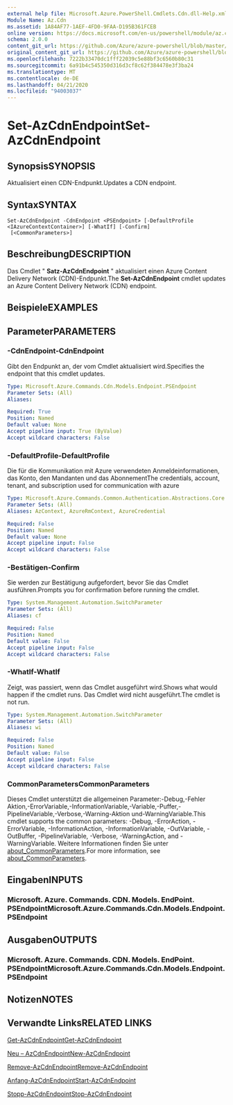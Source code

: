 ```yaml
---
external help file: Microsoft.Azure.PowerShell.Cmdlets.Cdn.dll-Help.xml
Module Name: Az.Cdn
ms.assetid: 1A84AF77-1AEF-4FD0-9FAA-D195B361FCEB
online version: https://docs.microsoft.com/en-us/powershell/module/az.cdn/set-azcdnendpoint
schema: 2.0.0
content_git_url: https://github.com/Azure/azure-powershell/blob/master/src/Cdn/Cdn/help/Set-AzCdnEndpoint.md
original_content_git_url: https://github.com/Azure/azure-powershell/blob/master/src/Cdn/Cdn/help/Set-AzCdnEndpoint.md
ms.openlocfilehash: 7222b33470dc1fff22039c5e88bf3c6560b80c31
ms.sourcegitcommit: 6a91b4c545350d316d3cf8c62f384478e3f3ba24
ms.translationtype: MT
ms.contentlocale: de-DE
ms.lasthandoff: 04/21/2020
ms.locfileid: "94003037"
---
```

# <span data-ttu-id="b5886-101">Set-AzCdnEndpoint</span><span class="sxs-lookup"><span data-stu-id="b5886-101">Set-AzCdnEndpoint</span></span>

## <span data-ttu-id="b5886-102">Synopsis</span><span class="sxs-lookup"><span data-stu-id="b5886-102">SYNOPSIS</span></span>
<span data-ttu-id="b5886-103">Aktualisiert einen CDN-Endpunkt.</span><span class="sxs-lookup"><span data-stu-id="b5886-103">Updates a CDN endpoint.</span></span>

## <span data-ttu-id="b5886-104">Syntax</span><span class="sxs-lookup"><span data-stu-id="b5886-104">SYNTAX</span></span>

```
Set-AzCdnEndpoint -CdnEndpoint <PSEndpoint> [-DefaultProfile <IAzureContextContainer>] [-WhatIf] [-Confirm]
 [<CommonParameters>]
```

## <span data-ttu-id="b5886-105">Beschreibung</span><span class="sxs-lookup"><span data-stu-id="b5886-105">DESCRIPTION</span></span>
<span data-ttu-id="b5886-106">Das Cmdlet " **Satz-AzCdnEndpoint** " aktualisiert einen Azure Content Delivery Network (CDN)-Endpunkt.</span><span class="sxs-lookup"><span data-stu-id="b5886-106">The **Set-AzCdnEndpoint** cmdlet updates an Azure Content Delivery Network (CDN) endpoint.</span></span>

## <span data-ttu-id="b5886-107">Beispiele</span><span class="sxs-lookup"><span data-stu-id="b5886-107">EXAMPLES</span></span>

## <span data-ttu-id="b5886-108">Parameter</span><span class="sxs-lookup"><span data-stu-id="b5886-108">PARAMETERS</span></span>

### <span data-ttu-id="b5886-109">-CdnEndpoint</span><span class="sxs-lookup"><span data-stu-id="b5886-109">-CdnEndpoint</span></span>
<span data-ttu-id="b5886-110">Gibt den Endpunkt an, der vom Cmdlet aktualisiert wird.</span><span class="sxs-lookup"><span data-stu-id="b5886-110">Specifies the endpoint that this cmdlet updates.</span></span>

```yaml
Type: Microsoft.Azure.Commands.Cdn.Models.Endpoint.PSEndpoint
Parameter Sets: (All)
Aliases:

Required: True
Position: Named
Default value: None
Accept pipeline input: True (ByValue)
Accept wildcard characters: False
```

### <span data-ttu-id="b5886-111">-DefaultProfile</span><span class="sxs-lookup"><span data-stu-id="b5886-111">-DefaultProfile</span></span>
<span data-ttu-id="b5886-112">Die für die Kommunikation mit Azure verwendeten Anmeldeinformationen, das Konto, den Mandanten und das Abonnement</span><span class="sxs-lookup"><span data-stu-id="b5886-112">The credentials, account, tenant, and subscription used for communication with azure</span></span>

```yaml
Type: Microsoft.Azure.Commands.Common.Authentication.Abstractions.Core.IAzureContextContainer
Parameter Sets: (All)
Aliases: AzContext, AzureRmContext, AzureCredential

Required: False
Position: Named
Default value: None
Accept pipeline input: False
Accept wildcard characters: False
```

### <span data-ttu-id="b5886-113">-Bestätigen</span><span class="sxs-lookup"><span data-stu-id="b5886-113">-Confirm</span></span>
<span data-ttu-id="b5886-114">Sie werden zur Bestätigung aufgefordert, bevor Sie das Cmdlet ausführen.</span><span class="sxs-lookup"><span data-stu-id="b5886-114">Prompts you for confirmation before running the cmdlet.</span></span>

```yaml
Type: System.Management.Automation.SwitchParameter
Parameter Sets: (All)
Aliases: cf

Required: False
Position: Named
Default value: False
Accept pipeline input: False
Accept wildcard characters: False
```

### <span data-ttu-id="b5886-115">-WhatIf</span><span class="sxs-lookup"><span data-stu-id="b5886-115">-WhatIf</span></span>
<span data-ttu-id="b5886-116">Zeigt, was passiert, wenn das Cmdlet ausgeführt wird.</span><span class="sxs-lookup"><span data-stu-id="b5886-116">Shows what would happen if the cmdlet runs.</span></span>
<span data-ttu-id="b5886-117">Das Cmdlet wird nicht ausgeführt.</span><span class="sxs-lookup"><span data-stu-id="b5886-117">The cmdlet is not run.</span></span>

```yaml
Type: System.Management.Automation.SwitchParameter
Parameter Sets: (All)
Aliases: wi

Required: False
Position: Named
Default value: False
Accept pipeline input: False
Accept wildcard characters: False
```

### <span data-ttu-id="b5886-118">CommonParameters</span><span class="sxs-lookup"><span data-stu-id="b5886-118">CommonParameters</span></span>
<span data-ttu-id="b5886-119">Dieses Cmdlet unterstützt die allgemeinen Parameter:-Debug,-Fehler Aktion,-ErrorVariable,-InformationVariable,-Variable,-Puffer,-PipelineVariable,-Verbose,-Warning-Aktion und-WarningVariable.</span><span class="sxs-lookup"><span data-stu-id="b5886-119">This cmdlet supports the common parameters: -Debug, -ErrorAction, -ErrorVariable, -InformationAction, -InformationVariable, -OutVariable, -OutBuffer, -PipelineVariable, -Verbose, -WarningAction, and -WarningVariable.</span></span> <span data-ttu-id="b5886-120">Weitere Informationen finden Sie unter [about_CommonParameters](http://go.microsoft.com/fwlink/?LinkID=113216).</span><span class="sxs-lookup"><span data-stu-id="b5886-120">For more information, see [about_CommonParameters](http://go.microsoft.com/fwlink/?LinkID=113216).</span></span>

## <span data-ttu-id="b5886-121">Eingaben</span><span class="sxs-lookup"><span data-stu-id="b5886-121">INPUTS</span></span>

### <span data-ttu-id="b5886-122">Microsoft. Azure. Commands. CDN. Models. EndPoint. PSEndpoint</span><span class="sxs-lookup"><span data-stu-id="b5886-122">Microsoft.Azure.Commands.Cdn.Models.Endpoint.PSEndpoint</span></span>

## <span data-ttu-id="b5886-123">Ausgaben</span><span class="sxs-lookup"><span data-stu-id="b5886-123">OUTPUTS</span></span>

### <span data-ttu-id="b5886-124">Microsoft. Azure. Commands. CDN. Models. EndPoint. PSEndpoint</span><span class="sxs-lookup"><span data-stu-id="b5886-124">Microsoft.Azure.Commands.Cdn.Models.Endpoint.PSEndpoint</span></span>

## <span data-ttu-id="b5886-125">Notizen</span><span class="sxs-lookup"><span data-stu-id="b5886-125">NOTES</span></span>

## <span data-ttu-id="b5886-126">Verwandte Links</span><span class="sxs-lookup"><span data-stu-id="b5886-126">RELATED LINKS</span></span>

[<span data-ttu-id="b5886-127">Get-AzCdnEndpoint</span><span class="sxs-lookup"><span data-stu-id="b5886-127">Get-AzCdnEndpoint</span></span>](./Get-AzCdnEndpoint.md)

[<span data-ttu-id="b5886-128">Neu – AzCdnEndpoint</span><span class="sxs-lookup"><span data-stu-id="b5886-128">New-AzCdnEndpoint</span></span>](./New-AzCdnEndpoint.md)

[<span data-ttu-id="b5886-129">Remove-AzCdnEndpoint</span><span class="sxs-lookup"><span data-stu-id="b5886-129">Remove-AzCdnEndpoint</span></span>](./Remove-AzCdnEndpoint.md)

[<span data-ttu-id="b5886-130">Anfang-AzCdnEndpoint</span><span class="sxs-lookup"><span data-stu-id="b5886-130">Start-AzCdnEndpoint</span></span>](./Start-AzCdnEndpoint.md)

[<span data-ttu-id="b5886-131">Stopp-AzCdnEndpoint</span><span class="sxs-lookup"><span data-stu-id="b5886-131">Stop-AzCdnEndpoint</span></span>](./Stop-AzCdnEndpoint.md)



